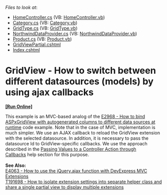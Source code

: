 <!-- default file list -->
*Files to look at*:

* [HomeController.cs](./CS/Controllers/HomeController.cs) (VB: [HomeController.vb](./VB/Controllers/HomeController.vb))
* [Category.cs](./CS/Models/Category.cs) (VB: [Category.vb](./VB/Models/Category.vb))
* [GridType.cs](./CS/Models/GridType.cs) (VB: [GridType.vb](./VB/Models/GridType.vb))
* [NorthwindDataProvider.cs](./CS/Models/NorthwindDataProvider.cs) (VB: [NorthwindDataProvider.vb](./VB/Models/NorthwindDataProvider.vb))
* [Product.cs](./CS/Models/Product.cs) (VB: [Product.vb](./VB/Models/Product.vb))
* [GridViewPartial.cshtml](./CS/Views/Home/GridViewPartial.cshtml)
* [Index.cshtml](./CS/Views/Home/Index.cshtml)
<!-- default file list end -->
# GridView - How to switch between different datasources (models) by using ajax callbacks
<!-- run online -->
**[[Run Online]](https://codecentral.devexpress.com/t328438)**
<!-- run online end -->


This example is an MVC-based analog of the <a href="https://www.devexpress.com/Support/Center/p/E2968">E2968 - How to bind ASPxGridView with autogenerated columns to different data sources at runtime</a> code example. Note that in the case of MVC, implementation is much simpler. We use an AJAX callback to reload the GridView extension with the selected datasource. In addition, it is necessary to pass the datasource Id to GridView-specific callbacks. We use the approach described in the <a href="https://documentation.devexpress.com/#AspNet/CustomDocument9941">Passing Values to a Controller Action through Callbacks</a> help section for this purpose.<br><br><strong>See Also:</strong><br><a href="https://www.devexpress.com/Support/Center/p/E4063">E4063 - How to use the jQuery.ajax function with DevExpress MVC Extensions</a> <br><a href="https://www.devexpress.com/Support/Center/p/T191698">T191698 - How to isolate extension settings into separate helper class and share a single partial view to display multiple extensions</a>

<br/>


